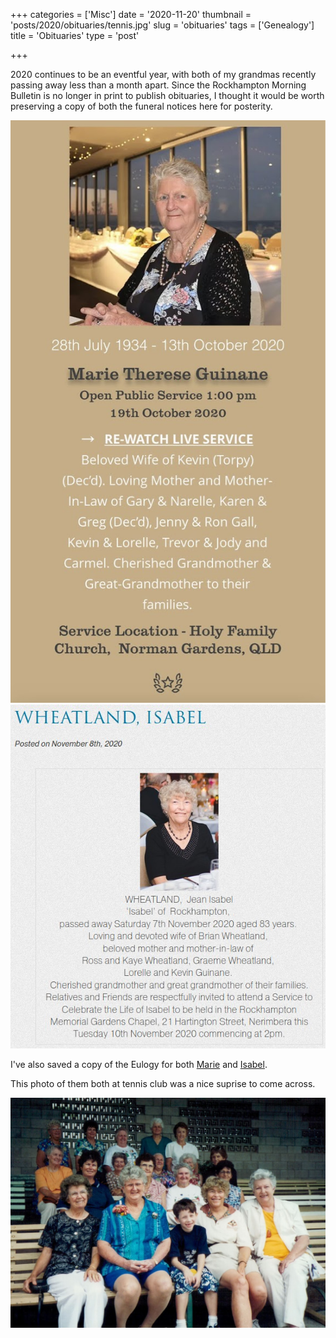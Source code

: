 +++
categories = ['Misc']
date = '2020-11-20'
thumbnail = 'posts/2020/obituaries/tennis.jpg'
slug = 'obituaries'
tags = ['Genealogy']
title = 'Obituaries'
type = 'post'

+++

2020 continues to be an eventful year, with both of my grandmas recently passing away less than a month apart. Since the Rockhampton Morning Bulletin is no longer in print to publish obituaries, I thought it would be worth preserving a copy of both the funeral notices here for posterity. 

![](marie-guinane.jpg)
![](isabel-wheatland.jpg)

I've also saved a copy of the Eulogy for both [Marie](/pages/eulogy-marie-guinane/) and [Isabel](/pages/eulogy-isabel-wheatland/).

This photo of them both at tennis club was a nice suprise to come across.

![](tennis.jpg)

